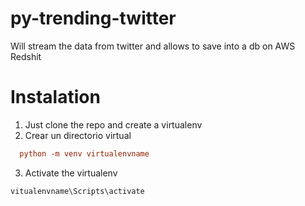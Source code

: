 # py-trending-twitter
Will stream the data from twitter and allows to save into a db on AWS Redshit

# Instalation
1. Just clone the repo and create a virtualenv
2. Crear un directorio virtual

  ```ini
    python -m venv virtualenvname
  ```
3. Activate the virtualenv

```
vitualenvname\Scripts\activate
```
